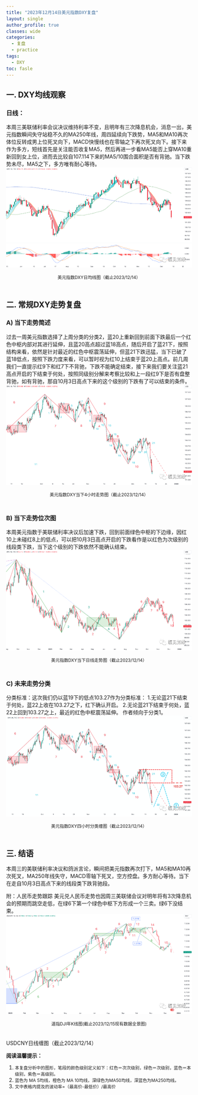 ```yaml
---
title: "2023年12月14日美元指数DXY复盘"
layout: single
author_profile: true
classes: wide
categories:
  - 复盘
  - practice
tags:
  - DXY
toc: fasle
---
```


## 一. DXY均线观察
### 日线：
本周三美联储利率会议决议维持利率不变，且明年有三次降息机会，消息一出，美元指数瞬间失守站稳不久的MA250年线，周四延续向下跌势，MA5和MA10再次体位反转成男上位死叉向下，MACD快慢线也在零轴之下再次死叉向下。接下来作为多方，短线首先是关注能否收复MA5，然后再进一步看MA5能否上穿MA10重新回到女上位，进而去比较自107.114下来的MA5/10围合面积是否有背驰。当下跌势未尽，MA5之下，多方唯有耐心等待。
 ![道指DJI年线](/assets/images/2023-12-14-DXY-day.png)
<small><center>美元指数DXY日均线图（截止2023/12/14）</center></small>　　

## 二. 常规DXY走势复盘
### A) 当下走势简述
过去一周美元指数选择了上周分类的分类2，蓝20上重新回到前面下跌最后一个红色中枢内部对其进行延伸，且蓝20高点超过蓝18高点，随后开启了蓝21下，按照结构来看，依然是针对最近的红色中枢震荡延伸，但蓝21下跌迅猛，当下已破了蓝18低点，按照下跌力度来看，可以暂时视为红10上结束于蓝20上高点。前几周我们一直提示红9下和红7下不背驰，下跌不能确定结束，接下来我们要关注蓝21高点开启的下结束于何处，按照同级别分解来考察比较和上一段红9下是否有盘整背驰，如有背驰，那自10月3日高点下来的这个级别的下跌有了可以结束的条件。
 ![道指DJI年线](/assets/images/2023-12-14-DXY-hour.png)
<small><center>美元指数DXY当下4小时走势图（截止2023/12/14）</center></small>　

### B) 当下走势位次图
本周美元指数于美联储利率决议后加速下跌，回到前面绿色中枢的下边缘，因红10上未碰红8上的低点，可以把10月3日高点开启的下跌看作是以红色为次级别的线段类下跌，当下这个级别的下跌依然不能确认结束。
 ![道指DJI年线](/assets/images/2023-12-14-DXY-day-1.png)
<small><center>美元指数DXY当下日线走势图（截止2023/12/14）</center></small>　

### C) 未来走势分类
分类标准：这次我们仍以蓝19下的低点103.27作为分类标准：
1.无论蓝21下结束于何处，蓝22上收在103.27之下，红下确认开启。
2.无论蓝21下结束于何处，蓝22上回到103.27之上，最近的红色中枢震荡延伸。
作者倾向于分类1。
 ![道指DJI年线](/assets/images/2023-12-14-DXY-hour-fl.png)
<small><center>美元指数DXY四小时分类缠图（截止2023/12/14）</center></small>　

## 三. 结语
本周三的美联储利率决议和鸽派言论，瞬间把美元指数再次打下，MA5和MA10再次死叉，MA250年线失守，MACD零轴下死叉，空方控盘。多方耐心等待。当下在走自10月3日高点下来的线段类下跌背驰段。

附：人民币走势跟踪
美元兑人民币走势也因周三美联储会议对明年将有3次降息机会的预期而跳空走低，在绿6下第一个绿色中枢下方形成一个三卖。绿6下没结束。
 ![道指DJI年线](/assets/images/2023-12-14-USDCNY-day.png)
<small><center>道指DJI年K线图(截止2023/12/15现有数据全景图)</center></small>　 

USDCNY日线缠图（截止2023/12/14） 

**阅读温馨提示：** 
1. <small>本复盘分析中的图形，笔段的颜色级别定义如下：红色＝次次级别，绿色＝次级别，蓝色＝本级别，紫色＝高级别。</small> 
2. <small>蓝色为 MA 5均线，橙色为 MA 10均线，深绿色为MA50均线，深蓝色为MA250均线。</small> 
3. <small>文中表格内提及的波动率=（最高价-最低价）/最高价 </small>
